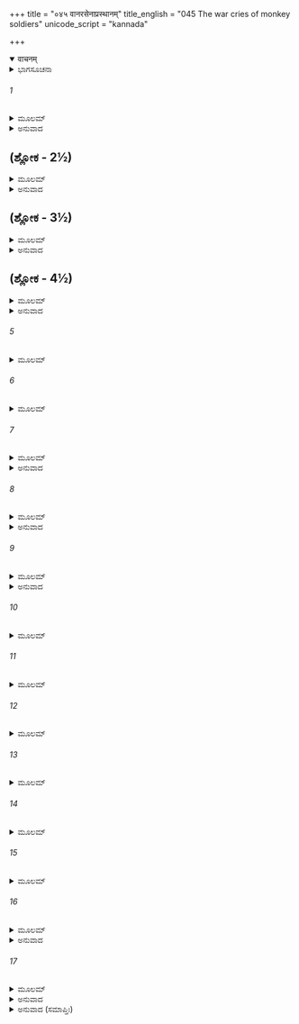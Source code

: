 +++
title = "०४५ वानरसेनाप्रस्थानम्"
title_english = "045 The war cries of monkey soldiers"
unicode_script = "kannada"

+++
<details open><summary>वाचनम्</summary>

<div class="audioEmbed"  caption="श्रीराम-हरिसीताराममूर्ति-घनपाठिभ्यां वचनम्" src="https://archive.org/download/Ramayana-recitation-Sriram-harisItArAmamUrti-Ghanapaati-v2/Kanda_4/Kanda_4_KSK-045-Vanarasena_Prasthanam.mp3"></div>
</details>



<details><summary>ಭಾಗಸೂಚನಾ</summary>

ನಾನಾ ದಿಕ್ಕುಗಳಿಗೆ ಹೋಗಲು ಸುಗ್ರೀವನಿಂದ ಆಜ್ಞಪ್ತರಾದ ವಾನರರ ಉತ್ಸಾಹಪೂರ್ಣವಾದ ವಿರೋಕ್ತಿಗಳು
</details>

###### 1


<details><summary>ಮೂಲಮ್</summary>

ಸರ್ವಾಂಶ್ಚಾಹೂಯ ಸುಗ್ರೀವಃ ಪ್ಲವಗಾನ್ ಪ್ಲವಗರ್ಷಭಃ ।  
ಸಮಸ್ತಾಂಶ್ಚಾಬ್ರವೀದ್ ರಾಜಾ ರಾಮಕಾರ್ಯಾರ್ಥಸಿದ್ಧಯೇ ॥
</details>

<details><summary>ಅನುವಾದ</summary>

ಕಪಿಶ್ರೇಷ್ಠನಾದ ವಾನರಶಿರೋಮಣಿ ರಾಜಾ ಸುಗ್ರೀವನು ಎಲ್ಲ ಕಪಿನಾಯಕರನ್ನು ಕರೆಸಿ, ಶ್ರೀರಾಮನ ಕಾರ್ಯ ಸಿದ್ಧಿಗಾಗಿ ಅವರೆಲ್ಲರಲ್ಲಿ ಹೇಳಿದನು .॥1॥
</details>

## (ಶ್ಲೋಕ - 2½)


<details><summary>ಮೂಲಮ್</summary>

ಏವಮೇತದ್ವಿಚೇತವ್ಯಂ  ಭವದ್ಭಿರ್ವಾನರೋತ್ತಮೈಃ ।  
ತದುಗ್ರಶಾಸನಂ ಭರ್ತುರ್ವಿಜ್ಞಾಯ ಹರಿಪುಂಗವಾಃ ॥  
ಶಲಭಾ ಇವ ಸಂಛಾದ್ಯ ಮೇದಿನೀಂ ಸಂಪ್ರತಸ್ಥಿರೇ ।
</details>

<details><summary>ಅನುವಾದ</summary>

ಕಪಿವರರೇ! ನಾನು ತಿಳಿಸಿದಂತೆ ನೀವೆಲ್ಲ ಶ್ರೇಷ್ಠ ವಾನರರು ಈ ಜಗತ್ತಿನಲ್ಲಿ ಸೀತೆಯನ್ನು ಹುಡುಕಬೇಕು. ಒಡೆಯನ ಆ ಕಠೋರ ಆಜ್ಞೆಯನ್ನು ಚೆನ್ನಾಗಿ ತಿಳಿದು ಆ ಶ್ರೇಷ್ಠ ವಾನರರು ಮಿಡತೆ ಹುಳುಗಳಂತೆ ಭೂಮಂಡಲವನ್ನು ಮುಚ್ಚುತ್ತಾ ಸೀತಾನ್ವೇಷಣೆಗಾಗಿ ಹೊರಟರು.॥2½॥
</details>

## (ಶ್ಲೋಕ - 3½)


<details><summary>ಮೂಲಮ್</summary>

ರಾಮಃ ಪ್ರಸ್ರವಣೇ ತಸ್ಮಿನ್ ನ್ಯವಸತ್ಸಹಲಕ್ಷ್ಮಣಃ ॥  
ಪ್ರತೀಕ್ಷಮಾಣಸ್ತಂ ಮಾಸಂ ಸೀತಾಧಿಗಮೇ ಕೃತಃ ।
</details>

<details><summary>ಅನುವಾದ</summary>

ಶ್ರೀರಾಮಚಂದ್ರನು ಲಕ್ಷ್ಮಣನೊಂದಿಗೆ ಆ ಪ್ರಸ್ರವಣಗಿರಿಯಲ್ಲೇ ಇದ್ದು, ಸೀತೆಯ ಸಮಾಚಾರ ತರಲು ನಿಶ್ಚಿತಪಡಿಸಿದ ಒಂದು ತಿಂಗಳು ಅವಧಿಯನ್ನು ಪ್ರತೀಕ್ಷೆ ಮಾಡತೊಡಗಿದನು.॥3½॥
</details>

## (ಶ್ಲೋಕ - 4½)


<details><summary>ಮೂಲಮ್</summary>

ಉತ್ತರಾಂ ತು ದಿಶಂ ರಮ್ಯಾಂ ಗಿರಿರಾಜ ಸಮಾವೃತಾಮ್ ॥  
ಪ್ರತಸ್ಥೇ ಸಹಸಾ ವೀರೋ ಹರಿಃ ಶತಬಲಿಸ್ತದಾ ।
</details>

<details><summary>ಅನುವಾದ</summary>

ಆಗ ವೀರ ವಾನರ ಶತಬಲಿಯು ಗಿರಿರಾಜ ಹಿಮಾಲಯದಿಂದ ಆವೃತವಾದ ರಮಣೀಯ ಉತ್ತರ ದಿಕ್ಕಿನ ಕಡೆಗೆ ಶೀಘ್ರವಾಗಿ ಪ್ರಯಾಣ ಮಾಡಿದನು.॥4½॥
</details>

###### 5


<details><summary>ಮೂಲಮ್</summary>

ಪೂರ್ವಾಂ ದಿಶಂ ಪ್ರತಿಯಯೌ ವಿನತೋ ಹರಿಯೂಥಪಃ ॥
</details>

###### 6


<details><summary>ಮೂಲಮ್</summary>

ತಾರಾಂಗದಾದಿಸಹಿತಃ  ಪ್ಲವಗಃ ಪವನಾತ್ಮಜಃ ।  
ಅಗಸ್ತ್ಯಾಚರಿತಾಮಾಶಾಂ ದಕ್ಷಿಣಾಂ ಹರಿಯೂಥಪಃ ॥
</details>

###### 7


<details><summary>ಮೂಲಮ್</summary>

ಪಶ್ಚಿಮಾಂ ಚ ದಿಶಂ ಘೋರಾಂ ಸುಷೇಣಃ ಪ್ಲವಗೇಶ್ವರಃ ।  
ಪ್ರತಸ್ಥೇ ಹರಿಶಾರ್ದೂಲೋ ದಿಶಂ ವರುಣಪಾಲಿತಾಮ್ ॥
</details>

<details><summary>ಅನುವಾದ</summary>

ವಾನರ ಯೂಥಪತಿ ವಿನತನು ಪೂರ್ವದಿಕ್ಕಿನ ಕಡೆಗೆ ಹೋದನು. ಕಪಿಗಳ ಅಧಿಪತಿ ಪವನಕುಮಾರ ವಾನರ ಹನುಮಂತನು ತಾರ ಮತ್ತು ಅಂಗದಾದಿಗಳೊಂದಿಗೆ ಅಗಸ್ತ್ಯ ಸೇವಿತ ದಕ್ಷಿಣದಿಕ್ಕಿನ ಕಡೆಗೆ ಹೊರಟನು. ವಾನರೇಶ್ವರ ಕಪಿಶ್ರೇಷ್ಠ ಸುಷೇಣನು ವರುಣನಿಂದ ಸುರಕ್ಷಿತ ಘೋರ ಪಶ್ಚಿಮದಿಕ್ಕಿಗೆ ಪ್ರಯಾಣ ಮಾಡಿದನು.॥5-7॥
</details>

###### 8


<details><summary>ಮೂಲಮ್</summary>

ತತಃ ಸರ್ವಾ ದಿಶೋ ರಾಜಾ ಚೋದಯಿತ್ವಾ ಯಥಾತಥಮ್ ।  
ಕಪಿಸೇನಾಪತೀರ್ವೀರೋ ಮುಮೋದ ಸುಖಿತಃ ಸುಖಮ್ ॥
</details>

<details><summary>ಅನುವಾದ</summary>

ವಾನರ ಸೈನ್ಯದ ಸ್ವಾಮಿ ವೀರ ರಾಜಾ ಸುಗ್ರೀವನು ಸಮಸ್ತ ದಿಕ್ಕುಗಳಿಗೆ ಯಥಾಯೋಗ್ಯ ವಾನರರನ್ನು ಕಳಿಸಿ ಬಹಳ ಸುಖೀಯಾದನು ಹಾಗೂ ಮನಸ್ಸಿನಲ್ಲೇ ಹರ್ಷಗೊಂಡನು.॥8॥
</details>

###### 9


<details><summary>ಮೂಲಮ್</summary>

ಏವಂ ಸಂಚೋದಿತಾಃ ಸರ್ವೇ ರಾಜ್ಞಾ ವಾನರಯೂಥಪಾಃ ।  
ಸ್ವಾಂ ಸ್ವಾಂ ದಿಶಮಭಿಪ್ರೇತ್ಯ ತ್ವರಿತಾಃ ಸಂಪ್ರತಸ್ಥಿರೇ ॥
</details>

<details><summary>ಅನುವಾದ</summary>

ಹೀಗೆ ರಾಜನ ಆಜ್ಞೆಯನ್ನು ಪಡೆದು ಸಮಸ್ತ ವಾನರ ಯೂಥಪತಿ ಬಹಳ ಅವಸರದಿಂದ ತಮ್ಮ-ತಮ್ಮ ದಿಕ್ಕುಗಳಿಗೆ ಹೊರಟು ಬಿಟ್ಟರು.॥9॥
</details>

###### 10


<details><summary>ಮೂಲಮ್</summary>

ನದಂತಶ್ಚೋನ್ನದಂತಶ್ಚ ಗರ್ಜಂತಶ್ಚ ಪ್ಲವಂಗಮಾಃ ।  
ಕ್ಷ್ವೇಡಂತೋ ಧಾವಮಾನಾಶ್ಚ ವಿನದಂತೋ ಮಹಾಬಲಾಃ ॥
</details>

###### 11


<details><summary>ಮೂಲಮ್</summary>

ಏವಂ ಸಂಚೋದಿತಾಃ ಸರ್ವೇ ರಾಜ್ಞಾ ವಾನರಯೂಥಪಾಃ ।  
ಆನಯಿಷ್ಯಾಮಹೇ ಸೀತಾಂ ಹನಿಷ್ಯಾಮಶ್ಚ ರಾವಣಮ್ ॥
</details>

###### 12


<details><summary>ಮೂಲಮ್</summary>

ಅಹಮೇಕೋ ವಧಿಷ್ಯಾಮಿ ಪ್ರಾಪ್ತಂ ರಾವಣಮಾಹವೇ ।  
ತತಶ್ಚೋನ್ಮಥ್ಯ ಸಹಸಾ ಹರಿಷ್ಯೇ ಜನಕಾತ್ಮಜಾಮ್ ॥
</details>

###### 13


<details><summary>ಮೂಲಮ್</summary>

ವೇಪಮಾನಾಂ ಶ್ರಮೇಣಾದ್ಯ ಭವದ್ಬಿಃ ಸ್ಥೀಯತಾಮಿತಿ ।  
ಏಕ ಏವಾಹರಿಷ್ಯಾಮಿ ಪಾತಾಲಾದಪಿ ಜಾನಕೀಮ್ ॥
</details>

###### 14


<details><summary>ಮೂಲಮ್</summary>

ವಿಧಮಿಷ್ಯಾಮ್ಯಹಂ ವೃಕ್ಷಾನ್ ದಾರಯಿಷ್ಯಾಮ್ಯಹಂ ಗಿರೀನ್ ।  
ಧರಣೀಂ ದಾರಯಿಷ್ಯಾಮಿ ಕ್ಷೋಭಯಿಷ್ಯಾಮಿ ಸಾಗರಾನ್ ॥
</details>

###### 15


<details><summary>ಮೂಲಮ್</summary>

ಅಹಂ ಯೋಜನಸಂಖ್ಯಾಯಾಃ ಪ್ಲಮೇಯಂ ನಾತ್ರ ಸಂಶಯಃ ।  
ಶತಯೋಜನಸಂಖ್ಯಾಯಾಃ ಶತಂ ಸಮಧಿಕಂ ಹ್ಯಹಮ್ ॥
</details>

###### 16


<details><summary>ಮೂಲಮ್</summary>

ಭೂತಲೇ ಸಾಗರೇ ವಾಪಿ ಶೈಲೇಷು ಚ ವನೇಷು ಚ ।  
ಪಾತಾಲಸ್ಯಾಪಿ ವಾ ಮಧ್ಯೇ ನ ಮಮಾಚ್ಛಿದ್ಯತೇ ಗತಿಃ ॥
</details>

<details><summary>ಅನುವಾದ</summary>

ಆ ಸಮಸ್ತ ಮಹಾಬಲಿ ವಾನರರು ಮತ್ತು ಅವರ ಯೂಥಪತಿಗಳು ತಮ್ಮ ರಾಜನಿಂದ ಪ್ರೇರಿತರಾಗಿ ಬಗೆ-ಬಗೆಯಾದ ಶಬ್ದಗಳಿಂದ ಗಟ್ಟಿಯಾಗಿ ಗರ್ಜಿಸುತ್ತಾ, ಕಿರುಚುತ್ತಾ, ಓಡುತ್ತಾ, ಕೋಲಾಹಲ ಮಾಡುತ್ತಾ ಹೇಳುತ್ತಾರೆ - ರಾಜನೇ! ನಾವು ಸೀತೆಯನ್ನು ಜೊತೆಗೆ ಕರೆದುಕೊಂಡು ಬರುವೆವು ಮತ್ತು ರಾವಣನನ್ನು ವಧಿಸುವೆವು. ಯುದ್ಧದಲ್ಲಿ ರಾವಣನು ನನ್ನ ಎದುರಿಗೆ ಬಂದರೆ ನಾನೊಬ್ಬನೇ ಅವನನ್ನು ಕೊಂದುಹಾಕುವೆನು. ಅನಂತರ ಅವನ ಎಲ್ಲ ಸೈನ್ಯವನ್ನು ನಾಶಮಾಡಿ, ಕಷ್ಟ ಹಾಗೂ ಭಯದಿಂದ ನಡುಗುತ್ತಿರುವ ಜಾನಕಿಯನ್ನು ಕೂಡಲೇ ನೀವು ಇದ್ದಲ್ಲಿಗೆ ಕರೆತರುವೆವು. ನಾನೊಬ್ಬನೇ ಪಾತಾಳದಿಂದಲಾದರೂ ಜಾನಕಿಯನ್ನು ಕರೆತರುವೆನು. ವೃಕ್ಷಗಳನ್ನು ಕಿತ್ತು ಎಸೆಯುವೆನು. ಪರ್ವತಗಳನ್ನು ಪುಡಿ-ಪುಡಿ ಮಾಡಿ ಬಿಡುವೆನು. ಭೂಮಿಯನ್ನು ವಿದೀರ್ಣಗೊಳಿಸುವೆನು. ಸಮುದ್ರಗಳನ್ನು ಕ್ಷುಬ್ಧಗೊಳಿಸುವೆನು. ನಾನು ನೂರು ಯೋಜನದವರೆಗೆ ಹಾರಬಲ್ಲೆನು, ಇದರಲ್ಲಿ ಸಂದೇಹವೇ ಇಲ್ಲ. ನಾನು ನೂರು ಯೋಜನಗಳಿಗಿಂತಲೂ ದೂರ ಹೋಗಬಲ್ಲೆ. ಪೃಥಿವೀ, ಸಮುದ್ರ, ಪರ್ವತ, ವನ, ಪಾತಾಳದಲ್ಲಿಯೂ ಕೂಡ ನನ್ನ ಗತಿಗೆ, ವೇಗಕ್ಕೆ ಯಾವುದೇ ತಡೆಯಿಲ್ಲ.॥10-16॥
</details>

###### 17


<details><summary>ಮೂಲಮ್</summary>

ಇತ್ಯೇಕೈಕಸ್ತದಾ ತತ್ರ ವಾನರಾ ಬಲದರ್ಪಿತಾಃ ।  
ಊಚುಶ್ಚ ವಚನಂ ತಸ್ಯ ಹರಿರಾಜಸ್ಯ ಸಂನಿಧೌ ॥
</details>

<details><summary>ಅನುವಾದ</summary>

ಈ ಪ್ರಕಾರ ಅಲ್ಲಿ ವಾನರರಾಜ ಸುಗ್ರೀವನ ಬಳಿಗೆ ಬಲದರ್ಪಿತರಾದ ವಾನರರು ಒಬ್ಬೊಬ್ಬರಾಗಿ ಬಂದು ಮೇಲಿನಂತೆ ಮಾತುಗಳನ್ನು ಆಡುತ್ತಿದ್ದರು.॥17॥
</details>

<details><summary>ಅನುವಾದ (ಸಮಾಪ್ತಿಃ)</summary>

ಶ್ರೀ ವಾಲ್ಮೀಕಿವಿರಚಿತ ಆರ್ಷರಾಮಾಯಣ ಆದಿಕಾವ್ಯದ ಕಿಷ್ಕಿಂಧಾ ಕಾಂಡದ ನಲವತ್ತೈದನೆಯ ಸರ್ಗ ಸಂಪೂರ್ಣವಾಯಿತು.॥45॥
</details>
